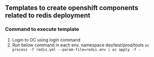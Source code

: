 ## Templates to create openshift components related to redis deployment

### Command to execute template
1) Login to OC using login command
2) Run below command in each env. namespace dev/test/prod/tools
   ``oc process -f redis.yml --param-file=redis.env | oc apply -f -``
